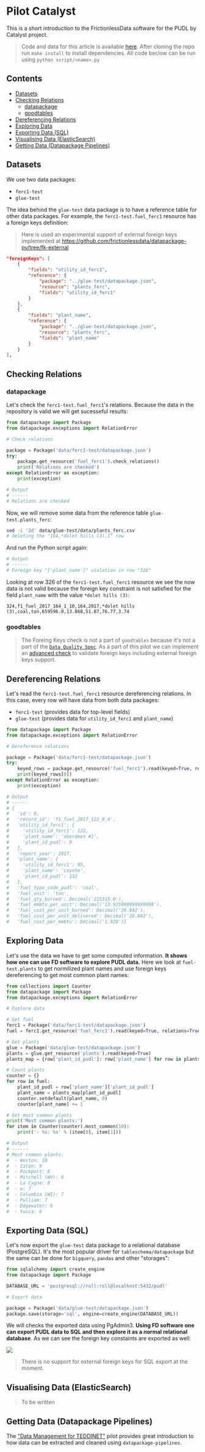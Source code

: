 # Pilot Catalyst

This is a short introduction to the FrictionlessData software for the PUDL by Catalyst project.

> Code and data for this article is available [here](https://github.com/frictionlessdata/pilot-catalyst). After cloning the repo run `make install` to install dependencies. All code beclow can be run using `python script/<name>.py`

## Contents

<!--TOC-->

  - [Datasets](#datasets)
  - [Checking Relations](#checking-relations)
    - [datapackage](#datapackage)
    - [goodtables](#goodtables)
  - [Dereferencing Relations](#dereferencing-relations)
  - [Exploring Data](#exploring-data)
  - [Exporting Data (SQL)](#exporting-data-sql)
  - [Visualising Data (ElasticSearch)](#visualising-data-elasticsearch)
  - [Getting Data (Datapackage Pipelines)](#getting-data-datapackage-pipelines)

<!--TOC-->

## Datasets

We use two data packages:
- `ferc1-test`
- `glue-test`

The idea behind the `glue-test` data package is to have a reference table for other data packages. For example, the `ferc1-test.fuel_ferc1` resource has a foreign keys definition:

> Here is used an experimental support of external foreign keys implemented at https://github.com/frictionlessdata/datapackage-py/tree/fk-external

```json
"foreignKeys": [
    {
        "fields": "utility_id_ferc1",
        "reference": {
            "package": "../glue-test/datapackage.json",
            "resource": "plants_ferc",
            "fields": "utility_id_ferc1"
        }
    },
    {
        "fields": "plant_name",
        "reference": {
            "package": "../glue-test/datapackage.json",
            "resource": "plants_ferc",
            "fields": "plant_name"
        }
    }
],
```

## Checking Relations

### datapackage

Let's check the `ferc1-test.fuel_ferc1`'s relations. Because the data in the repository is valid we will get sucesseful results:

```python
from datapackage import Package
from datapackage.exceptions import RelationError

# Check relations

package = Package('data/ferc1-test/datapackage.json')
try:
    package.get_resource('fuel_ferc1').check_relations()
    print('Relations are checked')
except RelationError as exception:
    print(exception)

# Output
# ------
# Relations are checked
```

Now, we will remove some data from the reference table `glue-test.plants_ferc`:

```bash
sed -i '2d' data/glue-test/data/plants_ferc.csv
# deleting the "164,*dolet hills (3),1" row
```

And run the Python script again:

```python
# Output
# ------
# Foreign key "['plant_name']" violation in row "326"
```

Looking at row 326 of the `ferc1-test.fuel_ferc1` resource we see the now data is not valid because the foreign key constraint is not satisfied for the field `plant_name` with the value `*dolet hills (3)`:

```csv
324,f1_fuel_2017_164_1_10,164,2017,*dolet hills (3),coal,ton,659596.0,13.868,51.87,76.77,3.74
```

### goodtables

> The Foreing Keys check is not a part of `goodtables` because it's not a part of the [`Data Quality Spec`](https://github.com/frictionlessdata/data-quality-spec/blob/master/spec.json). As a part of this pilot we can implement an [advanced check](https://github.com/frictionlessdata/data-quality-spec/blob/master/spec.json) to validate foreign keys including external foreign keys support.

## Dereferencing Relations

Let's read the `ferc1-test.fuel_ferc1` resource dereferencing relations. In this case, every row will have data from both data packages:
- `ferc1-test` (provides data for top-level fields)
- `glue-test` (provides data for `utility_id_ferc1` and `plant_name`)

```python
from datapackage import Package
from datapackage.exceptions import RelationError

# Dereference relations

package = Package('data/ferc1-test/datapackage.json')
try:
    keyed_rows = package.get_resource('fuel_ferc1').read(keyed=True, relations=True)
    print(keyed_rows[0])
except RelationError as exception:
    print(exception)

# Output
# ------
# {
#   'id': 0,
#   'record_id': 'f1_fuel_2017_122_0_4',
#   'utility_id_ferc1': {
#     'utility_id_ferc1': 122,
#     'plant_name': 'aberdeen #1',
#     'plant_id_pudl': 9
#   },
#   'report_year': 2017,
#   'plant_name': {
#     'utility_id_ferc1': 95,
#     'plant_name': 'coyote',
#     'plant_id_pudl': 132
#   },
#   'fuel_type_code_pudl': 'coal',
#   'fuel_unit': 'ton',
#   'fuel_qty_burned': Decimal('225315.0'),
#   'fuel_mmbtu_per_unit': Decimal('13.925999999999998'),
#   'fuel_cost_per_unit_burned': Decimal('26.842'),
#   'fuel_cost_per_unit_delivered': Decimal('26.842'),
#   'fuel_cost_per_mmbtu': Decimal('1.928')}
```

## Exploring Data

Let's use the data we have to get some computed information. **It shows how one can use FD software to explore PUDL data.** Here we look at `fuel-test.plants` to get normilized plant names and use foreign keys dereferencing to get most common plant names:

```python
from collections import Counter
from datapackage import Package
from datapackage.exceptions import RelationError

# Explore data

# Get fuel
ferc1 = Package('data/ferc1-test/datapackage.json')
fuel = ferc1.get_resource('fuel_ferc1').read(keyed=True, relations=True)

# Get plants
glue = Package('data/glue-test/datapackage.json')
plants = glue.get_resource('plants').read(keyed=True)
plants_map = {row['plant_id_pudl']: row['plant_name'] for row in plants}

# Count plants
counter = {}
for row in fuel:
    plant_id_pudl = row['plant_name']['plant_id_pudl']
    plant_name = plants_map[plant_id_pudl]
    counter.setdefault(plant_name, 0)
    counter[plant_name] += 1

# Get most common plants
print('Most common plants:')
for item in Counter(counter).most_common(10):
    print('- %s: %s' % (item[0], item[1]))

# Output
# ------
# Most common plants:
#  - Weston: 10
#  - Iatan: 9
#  - Rockport: 8
#  - Mitchell (WV): 8
#  - La Cygne: 8
#  - w: 7
#  - Columbia (WI): 7
#  - Pulliam: 7
#  - Edgewater: 6
#  - Yucca: 6
```

## Exporting Data (SQL)

Let's now export the `glue-test` data package to a relational database (PostgreSQL). It's the most popular driver for `tableschema/datapackage` but the same can be done for `bigquery`, `pandas` and other "storages":

```python
from sqlalchemy import create_engine
from datapackage import Package

DATABASE_URL = 'postgresql://roll:roll@localhost:5432/pudl'

# Export data

package = Package('data/glue-test/datapackage.json')
package.save(storage='sql', engine=create_engine(DATABASE_URL))
```

We will checks the exported data using PgAdmin3. **Using FD software one can export PUDL data to SQL and then explore it as a normal relational database**. As we can see the foreign key constaints are exported as well:

![](https://i.imgur.com/l8ysDKV.png)

> There is no support for external foreign keys for SQL export at the moment.

## Visualising Data (ElasticSearch)

> To be written

## Getting Data (Datapackage Pipelines)

The ["Data Management for TEDDINET"](https://frictionlessdata.io/articles/dm4t/) pilot provides great introduction to how data can be extracted and cleaned using `datapackage-pipelines`.
